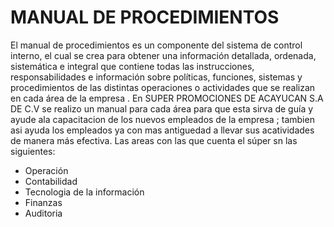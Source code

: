 #   MANUAL DE PROCEDIMIENTOS 

El manual de procedimientos es un componente del sistema de control interno, el cual se crea para obtener una información detallada, ordenada, sistemática e integral que contiene todas las instrucciones, responsabilidades e información sobre políticas, funciones, sistemas y procedimientos de las distintas operaciones o actividades que se realizan en cada área de la empresa .
En SUPER PROMOCIONES DE ACAYUCAN S.A DE C.V se realizo un manual para cada área para que esta sirva de guía y ayude ala capacitacion de los nuevos empleados de la empresa ; tambien asi ayuda  los empleados ya con mas antiguedad a llevar sus acatividades de manera más efectiva. Las areas con las que cuenta el súper sn las siguientes:
* Operación 
* Contabilidad 
* Tecnologia de la información 
* Finanzas 
* Auditoria 

